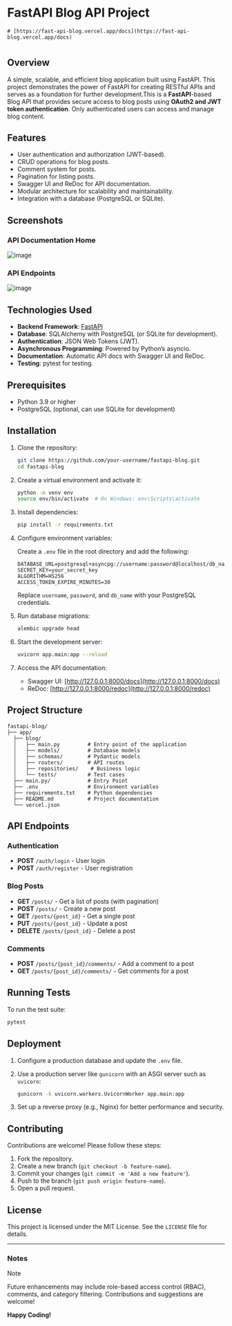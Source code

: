 # FastAPI Blog API Project 

```
# [https://fast-api-blog.vercel.app/docs](https://fast-api-blog.vercel.app/docs)
```
#
## Overview

A simple, scalable, and efficient blog application built using FastAPI. This project demonstrates the power of FastAPI for creating RESTful APIs and serves as a foundation for further development.This is a **FastAPI**-based Blog API that provides secure access to blog posts using **OAuth2 and JWT token authentication**. Only authenticated users can access and manage blog content.

## Features

- User authentication and authorization (JWT-based).
- CRUD operations for blog posts.
- Comment system for posts.
- Pagination for listing posts.
- Swagger UI and ReDoc for API documentation.
- Modular architecture for scalability and maintainability.
- Integration with a database (PostgreSQL or SQLite).

## Screenshots
### API Documentation Home

![image](https://github.com/user-attachments/assets/41fad3cf-c325-4e3b-882e-2e7a28d5cd6b)


### API Endpoints

![image](https://github.com/user-attachments/assets/86e6ba80-9221-4949-9033-668016b01b4c)

## Technologies Used

- **Backend Framework**: [FastAPI](https://fastapi.tiangolo.com/)
- **Database**: SQLAlchemy with PostgreSQL (or SQLite for development).
- **Authentication**: JSON Web Tokens (JWT).
- **Asynchronous Programming**: Powered by Python’s asyncio.
- **Documentation**: Automatic API docs with Swagger UI and ReDoc.
- **Testing**: pytest for testing.

## Prerequisites

- Python 3.9 or higher
- PostgreSQL (optional, can use SQLite for development)

## Installation

1. Clone the repository:

   ```bash
   git clone https://github.com/your-username/fastapi-blog.git
   cd fastapi-blog
   ```

2. Create a virtual environment and activate it:

   ```bash
   python -m venv env
   source env/bin/activate  # On Windows: env\Scripts\activate
   ```

3. Install dependencies:

   ```bash
   pip install -r requirements.txt
   ```

4. Configure environment variables:

   Create a `.env` file in the root directory and add the following:

   ```env
   DATABASE_URL=postgresql+asyncpg://username:password@localhost/db_name
   SECRET_KEY=your_secret_key
   ALGORITHM=HS256
   ACCESS_TOKEN_EXPIRE_MINUTES=30
   ```

   Replace `username`, `password`, and `db_name` with your PostgreSQL credentials.

5. Run database migrations:

   ```bash
   alembic upgrade head
   ```

6. Start the development server:

   ```bash
   uvicorn app.main:app --reload
   ```

7. Access the API documentation:

   - Swagger UI: [http://127.0.0.1:8000/docs](http://127.0.0.1:8000/docs)
   - ReDoc: [http://127.0.0.1:8000/redoc](http://127.0.0.1:8000/redoc)


## Project Structure

```plaintext
fastapi-blog/
├── app/
  ├── blog/
  │   ├── main.py         # Entry point of the application
  │   ├── models/         # Database models
  │   ├── schemas/        # Pydantic models
  │   ├── routers/        # API routes
  │   ├── repositories/    # Business logic
  │   └── tests/          # Test cases
  ├── main.py/            # Entry Point
  ├── .env                # Environment variables
  ├── requirements.txt    # Python dependencies
  ├── README.md           # Project documentation
  └── vercel.json         
```

## API Endpoints

### Authentication
- **POST** `/auth/login` - User login
- **POST** `/auth/register` - User registration

### Blog Posts
- **GET** `/posts/` - Get a list of posts (with pagination)
- **POST** `/posts/` - Create a new post
- **GET** `/posts/{post_id}` - Get a single post
- **PUT** `/posts/{post_id}` - Update a post
- **DELETE** `/posts/{post_id}` - Delete a post

### Comments
- **POST** `/posts/{post_id}/comments/` - Add a comment to a post
- **GET** `/posts/{post_id}/comments/` - Get comments for a post

## Running Tests

To run the test suite:

```bash
pytest
```

## Deployment

1. Configure a production database and update the `.env` file.
2. Use a production server like `gunicorn` with an ASGI server such as `uvicorn`:

   ```bash
   gunicorn -k uvicorn.workers.UvicornWorker app.main:app
   ```

3. Set up a reverse proxy (e.g., Nginx) for better performance and security.

## Contributing

Contributions are welcome! Please follow these steps:

1. Fork the repository.
2. Create a new branch (`git checkout -b feature-name`).
3. Commit your changes (`git commit -m 'Add a new feature'`).
4. Push to the branch (`git push origin feature-name`).
5. Open a pull request.

## License

This project is licensed under the MIT License. See the `LICENSE` file for details.

---
### Notes
> [!NOTE]  
> Future enhancements may include role-based access control (RBAC), comments, and category filtering.
> Contributions and suggestions are welcome!


**Happy Coding!** 
